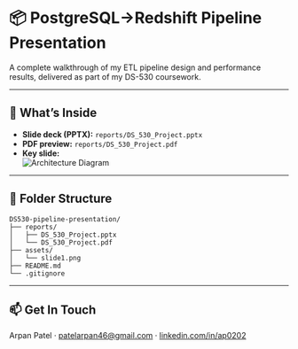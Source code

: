 # 📦 PostgreSQL→Redshift Pipeline Presentation

A complete walkthrough of my ETL pipeline design and performance results, delivered as part of my DS-530 coursework.

---

## 🚀 What’s Inside

- **Slide deck (PPTX):** `reports/DS_530_Project.pptx`  
- **PDF preview:** `reports/DS_530_Project.pdf`  
- **Key slide:**  
  ![Architecture Diagram](assets/slide1.png)

---

## 📂 Folder Structure

```
DS530-pipeline-presentation/
├── reports/
│   ├── DS_530_Project.pptx
│   └── DS_530_Project.pdf
├── assets/
│   └── slide1.png
├── README.md
└── .gitignore
```

---

## 📫 Get In Touch

Arpan Patel · patelarpan46@gmail.com · [linkedin.com/in/ap0202](https://www.linkedin.com/in/ap0202)
